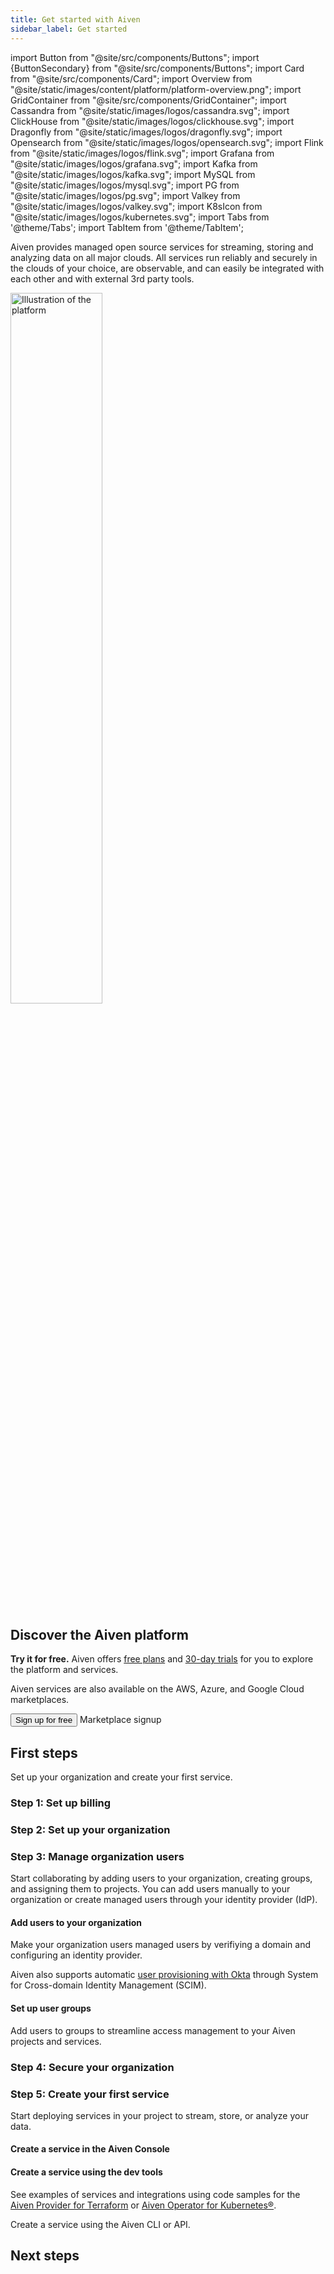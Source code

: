 ```yaml
---
title: Get started with Aiven
sidebar_label: Get started
---
```


import Button from "@site/src/components/Buttons";
import {ButtonSecondary} from "@site/src/components/Buttons";
import Card from "@site/src/components/Card";
import Overview from "@site/static/images/content/platform/platform-overview.png";
import GridContainer from "@site/src/components/GridContainer";
import Cassandra from "@site/static/images/logos/cassandra.svg";
import ClickHouse from "@site/static/images/logos/clickhouse.svg";
import Dragonfly from "@site/static/images/logos/dragonfly.svg";
import Opensearch from "@site/static/images/logos/opensearch.svg";
import Flink from "@site/static/images/logos/flink.svg";
import Grafana from "@site/static/images/logos/grafana.svg";
import Kafka from "@site/static/images/logos/kafka.svg";
import MySQL from "@site/static/images/logos/mysql.svg";
import PG from "@site/static/images/logos/pg.svg";
import Valkey from "@site/static/images/logos/valkey.svg";
import K8sIcon from "@site/static/images/logos/kubernetes.svg";
import Tabs from '@theme/Tabs';
import TabItem from '@theme/TabItem';

<!-- vale off -->

Aiven provides managed open source services for streaming, storing and analyzing data on all major clouds.
All services run reliably and securely in the clouds of your choice, are observable, and can easily be integrated with each other and with external 3rd party tools.

<img src={Overview} className="centered" alt="Illustration of the platform" width="54%" />

## Discover the Aiven platform

**Try it for free.** Aiven offers [free plans](/docs/platform/concepts/free-plan) and
[30-day trials](/docs/platform/concepts/free-trial) for you to explore the platform and services.

Aiven services are also available on the AWS, Azure, and Google Cloud marketplaces.

<GridContainer columns="3">
  <Button to="https://console.aiven.io/signup">Sign up for free</Button>
  <ButtonSecondary to="/docs/marketplace-setup">Marketplace signup</ButtonSecondary>
</GridContainer>

## First steps

Set up your organization and create your first service.

### Step 1: Set up billing

<GridContainer columns={3}>
    <Card
      to="/docs/platform/concepts/billing-and-payment"
      iconName="book"
      title="Billing overview"
      description="Learn how billing and payments work."
    />
    <Card
      to="/docs/platform/howto/manage-payment-card"
      iconName="clipboardCheck"
      title="Create a payment method"
      description="Add a credit card to pay for your Aiven services."
    />
    <Card
      to="/docs/platform/howto/use-billing-groups"
      iconName="clipboardCheck"
      title="Configure your billing group"
      description="Add your payment method and other details to the default
      billing group."
    />
</GridContainer>

### Step 2: Set up your organization

<GridContainer columns={3}>
     <Card
      to="/docs/platform/concepts/orgs-units-projects"
      iconName="book"
      title="Organizations overview"
      description="Learn about organizing your resources with organizations, units,
      and projects."
    />
    <Card
      to="/docs/tools/aiven-console/howto/create-orgs-and-units"
      iconName="clipboard"
      title="Optional: Create organizational units"
      description="Use units to group your Aiven projects."
    />
    <Card
      to="/docs/platform/howto/manage-project"
      iconName="clipboardCheck"
      title="Create projects"
      description="Create projects in your organization or units
      to hold your Aiven services."
    />
</GridContainer>

<GridContainer columns={3}>
  <Card
    to="https://github.com/aiven/terraform-provider-aiven/blob/main/examples/organization/README.md"
    iconName="terraform"
    title="Organization setup with Terraform"
    description="Follow an example to set up your organization using
    the Aiven Provider for Terraform."
  />
</GridContainer>

### Step 3: Manage organization users

Start collaborating by adding users to your organization, creating  groups, and
assigning them to projects. You can add users manually to your organization or
create managed users through your identity provider (IdP).

#### Add users to your organization

<Tabs groupId="manual">
<TabItem value="1" label="Add users manually" default>

<GridContainer columns={3}>
    <Card
      to="/docs/platform/howto/manage-org-users"
      iconName="clipboardCheck"
      title="Invite users to your organization"
      description="Email your team invites to join your organization on Aiven."
    />
</GridContainer>
</TabItem>

<TabItem value="2" label="Create managed users" default>

Make your organization users managed users by verifiying a domain and configuring an
identity provider.

Aiven also supports automatic
[user provisioning with Okta](/docs/platform/howto/saml/add-okta-idp)
through System for Cross-domain Identity Management (SCIM).

<GridContainer columns={3}>
      <Card
      to="/docs/platform/concepts/managed-users"
      iconName="book"
      title="Managed users"
      description="Understand the benefits of managed users."
    />
    <Card
      to="/docs/platform/howto/manage-domains"
      iconName="clipboardCheck"
      title="Add a domain"
      description="Add a verified domain to your organization
      using a DNS TXT record or HTML file."
    />
    <Card
      to="/docs/platform/howto/saml/add-identity-providers"
      iconName="clipboardCheck"
      title="Add an identity provider"
      description="Let your users access Aiven through your preferred IdP."
    />
</GridContainer>
</TabItem>
</Tabs>

#### Set up user groups

Add users to groups to streamline access management to your Aiven projects and services.

<GridContainer columns={3}>
    <Card
      to="/docs/platform/howto/manage-groups"
      iconName="clipboardCheck"
      title="Create groups"
      description="Create and add users to groups."
    />
    <Card
      to="/docs/platform/howto/manage-permissions"
      iconName="clipboardCheck"
      title="Give groups acess to projects"
      description="Grant roles and permissions to a group of users to access a project
      and its services."
    />
</GridContainer>

<GridContainer columns={3}>
  <Card
    to="https://github.com/aiven/terraform-provider-aiven/tree/main/examples/get-started"
    iconName="terraform"
    title="Create and assign groups with Terraform"
    description="Follow an example to create a user group and give it access to
    a project."
  />
</GridContainer>

### Step 4: Secure your organization

<GridContainer columns={3}>
     <Card
      to="/docs/platform/howto/set-authentication-policies"
      iconName="clipboardCheck"
      title="Configure an authentication policy"
      description="Determine how your organization users log in and use tokens."
    />
    <Card
      to="/docs/platform/concepts/permissions"
      iconName="book"
      title="Permissions and roles"
      description="Learn how access is controlled at the organization, project, and
      service level."
    />
    <Card
      to="/docs/platform/concepts/permissions"
      iconName="clipboard"
      title="Manage organization admin"
      description="Control who can manage the organization, its billing, and all
      projects."
    />
    <Card
      to="/docs/platform/concepts/application-users"
      iconName="book"
      title="Application users"
      description="Learn how application users provide more secure
      programmatic access to the Aiven platform."
    />
    <Card
      to="/docs/platform/howto/manage-application-users"
      iconName="clipboard"
      title="Create application users"
      description="Use application users to access the Aiven API,
      Terraform Provider, CLI, and Kubernetes Operator."
    />
    <Card
      to="/docs/platform/howto/manage-project-vpc"
      iconName="clipboard"
      title="Create a virtual private cloud"
      description="Connect private networks with each other without going
      through the public internet."
    />
</GridContainer>

### Step 5: Create your first service

Start deploying services in your project to stream, store, or analyze your data.

#### Create a service in the Aiven Console

<GridContainer columns={3}>
  <Card
      to="/docs/products/services"
      iconName="book"
      title="View all services"
      description="Choose a service to learn more about it."
  />
  <Card
    to="/docs/platform/howto/create_new_service"
    iconName="clipboardCheck"
    title="Create a service"
    description="Create your first Aiven service."
  />
  <Card
    to="/docs/platform/howto/list-service"
    iconName="book"
    title="Manage your services"
    description="Learn about backups, maintenance, service resources, and more."
  />
</GridContainer>

#### Create a service using the dev tools

See examples of services and integrations using code samples for the
[Aiven Provider for Terraform](/docs/tools/terraform) or
[Aiven Operator for Kubernetes®](/docs/tools/kubernetes).

<GridContainer columns={2}>
     <Card
      to="https://github.com/Aiven-Open/terraform-example-projects"
      iconName="terraform"
      title="Aiven Provider for Terraform examples"
    />
    <Card
      to="https://aiven.github.io/aiven-operator/resources/project.html"
      iconComponent={K8sIcon}
      title="Aiven Operator for Kubernetes® examples"
    />
</GridContainer>

Create a service using the Aiven CLI or API.

<GridContainer columns={2}>
     <Card
      to="/docs/tools/cli/service-cli#avn-cli-service-create"
      iconName="code"
      title="Aiven CLI"
    />
    <Card
      to="https://api.aiven.io/doc/#tag/Service/operation/ServiceCreate"
      iconName="code"
      title="Aiven API"
    />
</GridContainer>

## Next steps

<GridContainer columns={3}>
     <Card
      to="/docs/tools/aiven-console"
      iconName="book"
      title="Explore Aiven Console"
    />
    <Card
      to="https://api.aiven.io/doc/#tag/Service/operation/ServiceCreate"
      iconName="book"
      title="Read about cloud security"
    />
        <Card
      to="https://api.aiven.io/doc/#tag/Service/operation/ServiceCreate"
      iconName="book"
      title="Integrate your services"
    />
</GridContainer>

